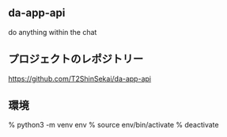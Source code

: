 ## da-app-api
do anything within the chat


## プロジェクトのレポジトリー
https://github.com/T2ShinSekai/da-app-api


## 環境
% python3 -m venv env
% source env/bin/activate
% deactivate

